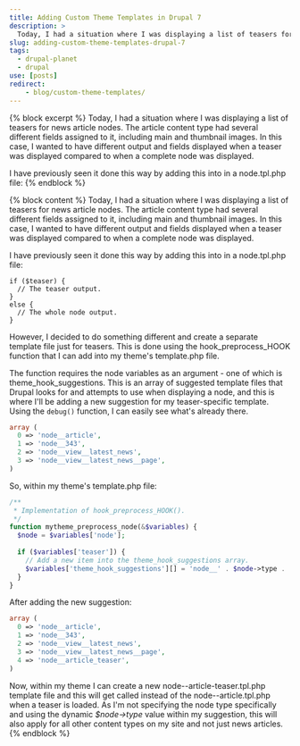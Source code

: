 ```yaml
---
title: Adding Custom Theme Templates in Drupal 7
description: >
  Today, I had a situation where I was displaying a list of teasers for news article nodes. The article content type had several different fields assigned to it, including main and thumbnail images. In this case, I wanted to have different output and fields displayed when a teaser was displayed compared to when a complete node was displayed.
slug: adding-custom-theme-templates-drupal-7
tags:
  - drupal-planet
  - drupal
use: [posts]
redirect:
    - blog/custom-theme-templates/
---
```

{% block excerpt %}
Today, I had a situation where I was displaying a list of teasers for news article nodes. The article content type had several different fields assigned to it, including main and thumbnail images. In this case, I wanted to have different output and fields displayed when a teaser was displayed compared to when a complete node was displayed.

I have previously seen it done this way by adding this into in a node.tpl.php file:
{% endblock %}

{% block content %}
Today, I had a situation where I was displaying a list of teasers for news article nodes. The article content type had several different fields assigned to it, including main and thumbnail images. In this case, I wanted to have different output and fields displayed when a teaser was displayed compared to when a complete node was displayed.

I have previously seen it done this way by adding this into in a node.tpl.php file:

~~~~
if ($teaser) {
  // The teaser output.
}
else {
  // The whole node output.
}
~~~~

However, I decided to do something different and create a separate template file just for teasers. This is done using the hook_preprocess_HOOK function that I can add into my theme's template.php file.

The function requires the node variables as an argument - one of which is theme_hook_suggestions. This is an array of suggested template files that Drupal looks for and attempts to use when displaying a node, and this is where I'll be adding a new suggestion for my teaser-specific template. Using the `debug()` function, I can easily see what's already there.

~~~~php
array (
  0 => 'node__article',
  1 => 'node__343',
  2 => 'node__view__latest_news',
  3 => 'node__view__latest_news__page',
)
~~~~

So, within my theme's template.php file:

~~~~php
/**
 * Implementation of hook_preprocess_HOOK().
 */
function mytheme_preprocess_node(&$variables) {
  $node = $variables['node'];
  
  if ($variables['teaser']) {
    // Add a new item into the theme_hook_suggestions array.
    $variables['theme_hook_suggestions'][] = 'node__' . $node->type . '_teaser';
  }
}
~~~~

After adding the new suggestion:

~~~~php
array (
  0 => 'node__article',
  1 => 'node__343',
  2 => 'node__view__latest_news',
  3 => 'node__view__latest_news__page',
  4 => 'node__article_teaser',
)
~~~~

Now, within my theme I can create a new node--article-teaser.tpl.php template file and this will get called instead of the node--article.tpl.php when a teaser is loaded. As I'm not specifying the node type specifically and using the dynamic <em>$node->type</em> value within my suggestion, this will also apply for all other content types on my site and not just news articles.
{% endblock %}
